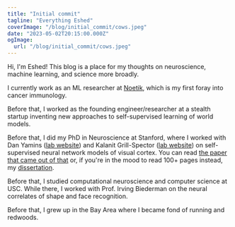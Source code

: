 ```yaml
---
title: "Initial commit"
tagline: "Everything Eshed"
coverImage: "/blog/initial_commit/cows.jpeg"
date: "2023-05-02T20:15:00.000Z"
ogImage:
  url: "/blog/initial_commit/cows.jpeg"
---
```


Hi, I'm Eshed! This blog is a place for my thoughts on neuroscience, machine learning, and science more broadly.

I currently work as an ML researcher at [Noetik](https://www.noetik.ai/), which is my first foray into cancer immunology.

Before that, I worked as the founding engineer/researcher at a stealth startup inventing new approaches to self-supervised learning of world models.

Before that, I did my PhD in Neuroscience at Stanford, where I worked with Dan Yamins ([lab website](https://neuroailab.stanford.edu/research.html)) and Kalanit Grill-Spector ([lab website](http://vpnl.stanford.edu/#/)) on self-supervised neural network models of visual cortex.
You can read [the paper that came out of that](https://www.sciencedirect.com/science/article/pii/S0896627324002794?dgcid=author) or, if you're in the mood to read 100+ pages instead, my [dissertation](https://purl.stanford.edu/pn433ry1536).

Before that, I studied computational neuroscience and computer science at USC.
While there, I worked with Prof. Irving Biederman on the neural correlates of shape and face recognition.

Before that, I grew up in the Bay Area where I became fond of running and redwoods.